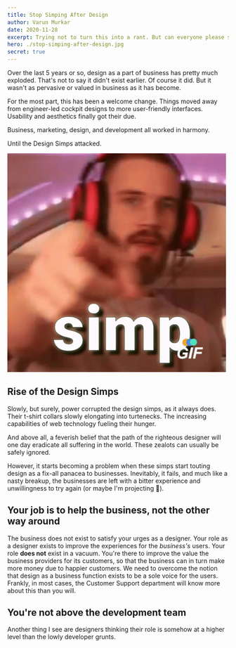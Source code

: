 ```yaml
---
title: Stop Simping After Design
author: Varun Murkar
date: 2020-11-28
excerpt: Trying not to turn this into a rant. But can everyone please stop putting 'Design' on a pedestal?
hero: ./stop-simping-after-design.jpg
secret: true
---
```


Over the last 5 years or so, design as a part of business has pretty much exploded. That's not to say it didn't exist earlier. Of course it did. But it wasn't as pervasive or valued in business as it has become. 

For the most part, this has been a welcome change. Things moved away from engineer-led cockpit designs to more user-friendly interfaces. Usability and aesthetics finally got their due.

Business, marketing, design, and development all worked in harmony.

Until the Design Simps attacked. 

![Pewds disapproves of simps](./simp.gif)

## Rise of the Design Simps

Slowly, but surely, power corrupted the design simps, as it always does. Their t-shirt collars slowly elongating into turtenecks. The increasing capabilities of web technology fueling their hunger.

And above all, a feverish belief that the path of the righteous designer will one day eradicate all suffering in the world. These zealots can usually be safely ignored. 

However, it starts becoming a problem when these simps start touting design as a fix-all panacea to businesses. Inevitably, it fails, and much like a nasty breakup, the businesses are left with a bitter experience and unwillingness to try again (or maybe I'm projecting 🤷). 

## Your job is to help the business, not the other way around

The business does not exist to satisfy your urges as a designer. Your role as a designer exists to improve the experiences for the *business's* users. Your role **does not** exist in a vacuum. You're there to improve the value the business providers for its customers, so that the business can in turn make more money due to happier customers. We need to overcome the notion that design as a business function exists to be a sole voice for the users. Frankly, in most cases, the Customer Support department will know more about this than you will. 

## You're not above the development team

Another thing I see are designers thinking their role is somehow at a higher level than the lowly developer grunts. 